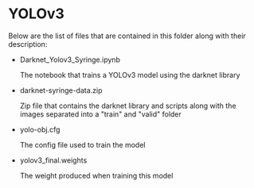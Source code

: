# YOLOv3

Below are the list of files that are contained in this folder along with their description:

- Darknet_Yolov3_Syringe.ipynb

  The notebook that trains a YOLOv3 model using the darknet library

- darknet-syringe-data.zip

  Zip file that contains the darknet library and scripts along with the images separated into a "train" and "valid" folder

- yolo-obj.cfg

  The config file used to train the model

- yolov3_final.weights

  The weight produced when training this model
  
  
  


